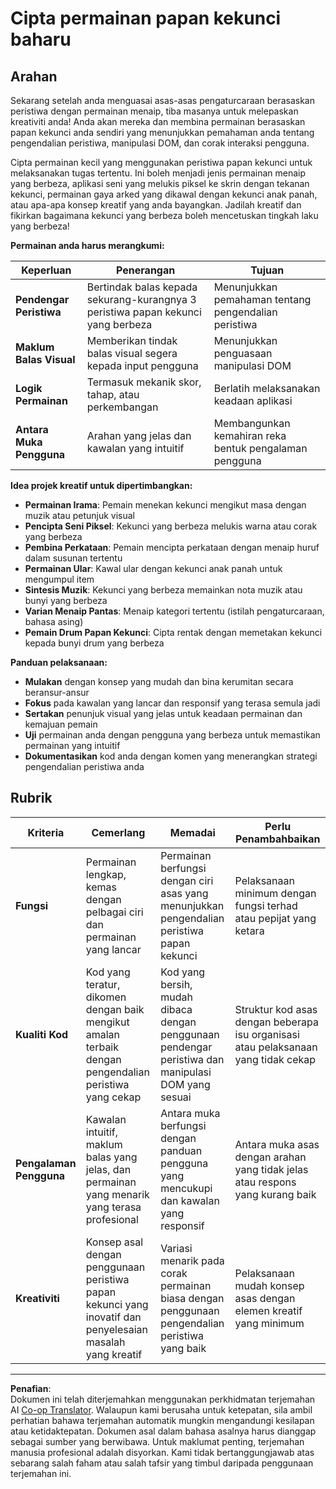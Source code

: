 <!--
CO_OP_TRANSLATOR_METADATA:
{
  "original_hash": "3eac59d70e2532a677a2ce6bf765485a",
  "translation_date": "2025-10-24T14:38:22+00:00",
  "source_file": "4-typing-game/typing-game/assignment.md",
  "language_code": "ms"
}
-->
# Cipta permainan papan kekunci baharu

## Arahan

Sekarang setelah anda menguasai asas-asas pengaturcaraan berasaskan peristiwa dengan permainan menaip, tiba masanya untuk melepaskan kreativiti anda! Anda akan mereka dan membina permainan berasaskan papan kekunci anda sendiri yang menunjukkan pemahaman anda tentang pengendalian peristiwa, manipulasi DOM, dan corak interaksi pengguna.

Cipta permainan kecil yang menggunakan peristiwa papan kekunci untuk melaksanakan tugas tertentu. Ini boleh menjadi jenis permainan menaip yang berbeza, aplikasi seni yang melukis piksel ke skrin dengan tekanan kekunci, permainan gaya arked yang dikawal dengan kekunci anak panah, atau apa-apa konsep kreatif yang anda bayangkan. Jadilah kreatif dan fikirkan bagaimana kekunci yang berbeza boleh mencetuskan tingkah laku yang berbeza!

**Permainan anda harus merangkumi:**

| Keperluan | Penerangan | Tujuan |
|-----------|------------|--------|
| **Pendengar Peristiwa** | Bertindak balas kepada sekurang-kurangnya 3 peristiwa papan kekunci yang berbeza | Menunjukkan pemahaman tentang pengendalian peristiwa |
| **Maklum Balas Visual** | Memberikan tindak balas visual segera kepada input pengguna | Menunjukkan penguasaan manipulasi DOM |
| **Logik Permainan** | Termasuk mekanik skor, tahap, atau perkembangan | Berlatih melaksanakan keadaan aplikasi |
| **Antara Muka Pengguna** | Arahan yang jelas dan kawalan yang intuitif | Membangunkan kemahiran reka bentuk pengalaman pengguna |

**Idea projek kreatif untuk dipertimbangkan:**
- **Permainan Irama**: Pemain menekan kekunci mengikut masa dengan muzik atau petunjuk visual
- **Pencipta Seni Piksel**: Kekunci yang berbeza melukis warna atau corak yang berbeza
- **Pembina Perkataan**: Pemain mencipta perkataan dengan menaip huruf dalam susunan tertentu
- **Permainan Ular**: Kawal ular dengan kekunci anak panah untuk mengumpul item
- **Sintesis Muzik**: Kekunci yang berbeza memainkan nota muzik atau bunyi yang berbeza
- **Varian Menaip Pantas**: Menaip kategori tertentu (istilah pengaturcaraan, bahasa asing)
- **Pemain Drum Papan Kekunci**: Cipta rentak dengan memetakan kekunci kepada bunyi drum yang berbeza

**Panduan pelaksanaan:**
- **Mulakan** dengan konsep yang mudah dan bina kerumitan secara beransur-ansur
- **Fokus** pada kawalan yang lancar dan responsif yang terasa semula jadi
- **Sertakan** penunjuk visual yang jelas untuk keadaan permainan dan kemajuan pemain
- **Uji** permainan anda dengan pengguna yang berbeza untuk memastikan permainan yang intuitif
- **Dokumentasikan** kod anda dengan komen yang menerangkan strategi pengendalian peristiwa anda

## Rubrik

| Kriteria | Cemerlang | Memadai | Perlu Penambahbaikan |
|----------|-----------|---------|-----------------------|
| **Fungsi** | Permainan lengkap, kemas dengan pelbagai ciri dan permainan yang lancar | Permainan berfungsi dengan ciri asas yang menunjukkan pengendalian peristiwa papan kekunci | Pelaksanaan minimum dengan fungsi terhad atau pepijat yang ketara |
| **Kualiti Kod** | Kod yang teratur, dikomen dengan baik mengikut amalan terbaik dengan pengendalian peristiwa yang cekap | Kod yang bersih, mudah dibaca dengan penggunaan pendengar peristiwa dan manipulasi DOM yang sesuai | Struktur kod asas dengan beberapa isu organisasi atau pelaksanaan yang tidak cekap |
| **Pengalaman Pengguna** | Kawalan intuitif, maklum balas yang jelas, dan permainan yang menarik yang terasa profesional | Antara muka berfungsi dengan panduan pengguna yang mencukupi dan kawalan yang responsif | Antara muka asas dengan arahan yang tidak jelas atau respons yang kurang baik |
| **Kreativiti** | Konsep asal dengan penggunaan peristiwa papan kekunci yang inovatif dan penyelesaian masalah yang kreatif | Variasi menarik pada corak permainan biasa dengan penggunaan pengendalian peristiwa yang baik | Pelaksanaan mudah konsep asas dengan elemen kreatif yang minimum |

---

**Penafian**:  
Dokumen ini telah diterjemahkan menggunakan perkhidmatan terjemahan AI [Co-op Translator](https://github.com/Azure/co-op-translator). Walaupun kami berusaha untuk ketepatan, sila ambil perhatian bahawa terjemahan automatik mungkin mengandungi kesilapan atau ketidaktepatan. Dokumen asal dalam bahasa asalnya harus dianggap sebagai sumber yang berwibawa. Untuk maklumat penting, terjemahan manusia profesional adalah disyorkan. Kami tidak bertanggungjawab atas sebarang salah faham atau salah tafsir yang timbul daripada penggunaan terjemahan ini.